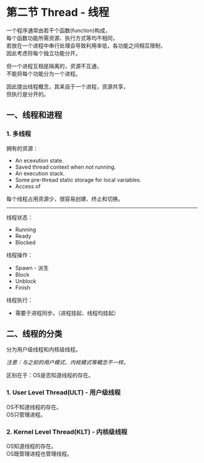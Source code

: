 # 第二节 Thread - 线程

一个程序通常由若干个函数(function)构成，  
每个函数功能所需资源、执行方式等均不相同，  
若放在一个进程中串行处理会导致利用率低，各功能之间相互限制，  
因此考虑将每个独立功能分开。

但一个进程互相是隔离的，资源不互通，  
不能将每个功能分为一个进程。

因此提出线程概念，其来自于一个进程，资源共享，  
但执行是分开的。

## 一、线程和进程

### 1. 多线程

拥有的资源：

* An ecexution state.
* Saved thread context when not running.
* An execution stack.
* Some pre-thread static storage for local variables.
* Access of

每个线程占用资源少，很容易创建、终止和切换。

---

线程状态：

* Running
* Ready
* Blocked

线程操作：

* Spawn - 派生
* Block
* Unblock
* Finish

线程执行：

* 需要于进程同步。（进程挂起、线程均挂起）

## 二、线程的分类

分为用户级线程和内核级线程。

*注意：与之前的用户模式、内核模式等概念不一样。*

区别在于：OS是否知道线程的存在。

### 1. User Level Thread(ULT) - 用户级线程

OS不知道线程的存在。  
OS只管理进程。

### 2. Kernel Level Thread(KLT) - 内核级线程

OS知道线程的存在。  
OS既管理进程也管理线程。
